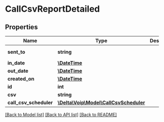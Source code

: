 # CallCsvReportDetailed

## Properties
Name | Type | Description | Notes
------------ | ------------- | ------------- | -------------
**sent_to** | **string** |  | [default to '']
**in_date** | [**\DateTime**](\DateTime.md) |  | 
**out_date** | [**\DateTime**](\DateTime.md) |  | 
**created_on** | [**\DateTime**](\DateTime.md) |  | 
**id** | **int** |  | [optional] 
**csv** | **string** |  | [optional] 
**call_csv_scheduler** | [**\Delta\Voip\Model\CallCsvScheduler**](CallCsvScheduler.md) |  | [optional] 

[[Back to Model list]](../README.md#documentation-for-models) [[Back to API list]](../README.md#documentation-for-api-endpoints) [[Back to README]](../README.md)


